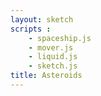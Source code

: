 ```yaml
---
layout: sketch
scripts : 
    - spaceship.js
    - mover.js
    - liquid.js
    - sketch.js
title: Asteroids
---
```

